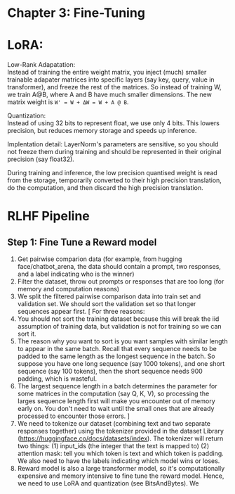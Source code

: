 # Chapter 3: Fine-Tuning


# LoRA:

Low-Rank Adapatation: </br>
Instead of training the entire weight matrix, you inject (much) smaller trainable adapater matrices into specific layers (say key, query, value in transformer), and freeze the rest of the matrices. So instead of training W, we train A@B, where A and B have much smaller dimensions. The new matrix weight is `W' = W + ΔW = W + A @ B`. </br>

Quantization: </br>
Instead of using 32 bits to represent float, we use only 4 bits. This lowers precision, but reduces memory storage and speeds up inference. </br>

Implentation detail: LayerNorm's parameters are sensitive, so you should not freeze them during training and should be represented in their original precision (say float32). </br>

During training and inference, the low precision quantised weight is read from the storage, temporarily converted to their high precision translation, do the computation, and then discard the high precision translation. </br>


# RLHF Pipeline

## Step 1: Fine Tune a Reward model

1. Get pairwise comparion data (for example, from hugging face/chatbot_arena, the data should contain a prompt, two responses, and a label indicating who is the winner)
2. Filter the dataset, throw out prompts or responses that are too long (for memory and computation reasons)
3. We split the filtered pairwise comparison data into train set and validation set. We should sort the validation set so that longer sequences appear first.
[
  For three reasons:
  1. You should not sort the training dataset because this will break the iid assumption of training data, but validation is not for training so we can sort it.
  2. The reason why you want to sort is you want samples with similar length to appear in the same batch. Recall that every sequence needs to be padded to the same length as the longest sequence in the batch. So suppose you have one long   sequence (say 1000 tokens), and one short sequence (say 100 tokens), then the short sequence needs 900 padding, which is wasteful.
  3. The largest sequence length in a batch determines the parameter for some matrices in the computation (say Q, K, V), so processing the larges sequence length first will make you encounter out of memory early on. You don't need to wait until the small ones that are already processed to encounter those errors.
]
4. We need to tokenize our dataset (combining text and two separate responses together) using the tokenizer provided in the dataset Library (https://huggingface.co/docs/datasets/index). The tokenizer will return two things: (1) input_ids (the integer that the text is mapped to) (2) attention mask: tell you which token is text and which token is padding. We also need to have the labels indicating which model wins or loses.
5. Reward model is also a large transformer model, so it's computationally expensive and memory intensive to fine tune the reward model. Hence, we need to use LoRA and quantization (see BitsAndBytes). We 







